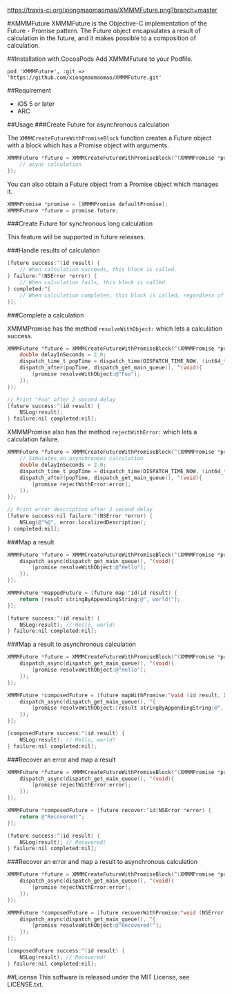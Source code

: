 https://travis-ci.org/xiongmaomaomao/XMMMFuture.png?branch=master

#XMMMFuture
XMMMFuture is the Objective-C implementation of the Future - Promise pattern. The Future object encapsulates a result of calculation in the future, and it makes possible to a composition of calculation.

##Installation with CocoaPods
Add XMMMFuture to your Podfile.

```
pod 'XMMMFuture', :git => 'https://github.com/xiongmaomaomao/XMMMFuture.git'
```

##Requirement

- iOS 5 or later
- ARC

##Usage
###Create Future for asynchronous calculation

The `XMMMCreateFutureWithPromiseBlock` function creates a Future object with a block which has a Promise object with arguments.

``` objective-c
XMMMFuture *future = XMMMCreateFutureWithPromiseBlock(^(XMMMPromise *promise) {
    // async calculation
});
```

You can also obtain a Future object from a Promise object which manages it.

``` objective-c
XMMMPromise *promise = [XMMMPromise defaultPromise];
XMMMFuture *future = promise.future;
```

###Create Future for synchronous long calculation

This feature will be supported in future releases.

###Handle results of calculation

``` objective-c
[future success:^(id result) {
    // When calculation succeeds, this block is called.
} failure:^(NSError *error) {
    // When calculation fails, this block is called.
} completed:^{
    // When calculation completes, this block is called, regardless of success or failure.
}];
```

###Complete a calculation 

XMMMPromise has the method `resolveWithObject:` which lets a calculation success.

``` objective-c
XMMMFuture *future = XMMMCreateFutureWithPromiseBlock(^(XMMMPromise *promise) {
    double delayInSeconds = 2.0;
    dispatch_time_t popTime = dispatch_time(DISPATCH_TIME_NOW, (int64_t)(delayInSeconds * NSEC_PER_SEC));
    dispatch_after(popTime, dispatch_get_main_queue(), ^(void){
        [promise resolveWithObject:@"Foo"];
    });
});

// Print "Foo" after 2 second delay
[future success:^(id result) {
    NSLog(result); 
} failure:nil completed:nil];
```

XMMMPromise also has the method `rejectWithError:` which lets a calculation failure.

``` objective-c
XMMMFuture *future = XMMMCreateFutureWithPromiseBlock(^(XMMMPromise *promise) {
    // Simulates an asynchronous calculation
    double delayInSeconds = 2.0;
    dispatch_time_t popTime = dispatch_time(DISPATCH_TIME_NOW, (int64_t)(delayInSeconds * NSEC_PER_SEC));
    dispatch_after(popTime, dispatch_get_main_queue(), ^(void){
        [promise rejectWithError:error];
    });
});

// Print error description after 2 second delay
[future success:nil failure:^(NSError *error) {
    NSLog(@"%@", error.localizedDescription);
} completed:nil];
```

###Map a result

``` objective-c
XMMMFuture *future = XMMMCreateFutureWithPromiseBlock(^(XMMMPromise *promise) {
    dispatch_async(dispatch_get_main_queue(), ^(void){
        [promise resolveWithObject:@"Hello"];
    });
});

XMMMFuture *mappedFuture = [future map:^id(id result) {
    return [result stringByAppendingString:@", world!"];
}];

[future success:^(id result) {
    NSLog(result); // Hello, world!
} failure:nil completed:nil];
```

###Map a result to asynchronous calculation

``` objective-c
XMMMFuture *future = XMMMCreateFutureWithPromiseBlock(^(XMMMPromise *promise) {
    dispatch_async(dispatch_get_main_queue(), ^(void){
        [promise resolveWithObject:@"Hello"];
    });
});

XMMMFuture *composedFuture = [future mapWithPromise:^void (id result, XMMMPromise *promise) {
    dispatch_async(dispatch_get_main_queue(), ^{
        [promise resolveWithObject:[result stringByAppendingString:@", world!"]];
    });
}];

[composedFuture success:^(id result) {
    NSLog(result); // Hello, world!
} failure:nil completed:nil];
```

###Recover an error and map a result

``` objective-c
XMMMFuture *future = XMMMCreateFutureWithPromiseBlock(^(XMMMPromise *promise) {
    dispatch_async(dispatch_get_main_queue(), ^(void){
        [promise rejectWithError:error];
    });
});

XMMMFuture *composedFuture = [future recover:^id(NSError *error) {
    return @"Recovered!";
}];

[future success:^(id result) {
    NSLog(result); // Recovered!
} failure:nil completed:nil];
```

###Recover an error and map a result to asynchronous calculation

``` objective-c
XMMMFuture *future = XMMMCreateFutureWithPromiseBlock(^(XMMMPromise *promise) {
    dispatch_async(dispatch_get_main_queue(), ^(void){
        [promise rejectWithError:error];
    });
});

XMMMFuture *composedFuture = [future recoverWithPromise:^void (NSError *error, XMMMPromise *promise) {
    dispatch_async(dispatch_get_main_queue(), ^{
        [promise resolveWithObject:@"Recovered!"];
    });
}];

[composedFuture success:^(id result) {
    NSLog(result); // Recovered!
} failure:nil completed:nil];
```

##License
This software is released under the MIT License, see LICENSE.txt.
